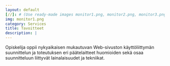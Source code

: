 ```yaml
---
layout: default
[//]: # (Use ready-made images monitor1.png, monitor2.png, monitor3.png or monitor4.png or upload your own image to img\services folder, image width recommendation 900px)
img: monitor1.png
category: Services
title: Tavoitteet
description: |
---
```


Opiskelija oppii nykyaikaisen mukautuvan Web-sivuston käyttöliittymän suunnittelun ja toteutuksen eri päätelaitteet huomioiden sekä osaa suunnitteluun liittyvät lainalaisuudet ja tekniikat.
